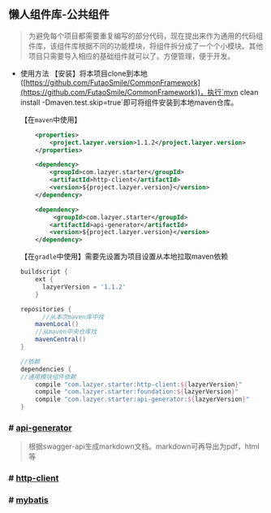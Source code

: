 ## 懒人组件库-公共组件

> 为避免每个项目都需要重复编写的部分代码，现在提出来作为通用的代码组件库，该组件库根据不同的功能模块，将组件拆分成了一个个小模块。其他项目只需要导入相应的基础组件就可以了。方便管理，便于开发。

- 使用方法
  【安装】将本项目clone到本地([https://github.com/FutaoSmile/CommonFramework](https://github.com/FutaoSmile/CommonFramework))，执行`mvn clean install -Dmaven.test.skip=true`即可将组件安装到本地maven仓库。

  【在`maven`中使用】

  ```xml
      <properties>
          <project.lazyer.version>1.1.2</project.lazyer.version>
      </properties>
  
      <dependency>
          <groupId>com.lazyer.starter</groupId>
          <artifactId>http-client</artifactId>
          <version>${project.lazyer.version}</version>
      </dependency>
  
      <dependency>
           <groupId>com.lazyer.starter</groupId>
          <artifactId>api-generator</artifactId>
          <version>${project.lazyer.version}</version>
      </dependency>
  ```

  【在`gradle`中使用】需要先设置为项目设置从本地拉取maven依赖

  ```gradle
  buildscript {
      ext {
      	lazyerVersion = '1.1.2'
      }
  
  repositories {
   		//从本次maven库中找
      mavenLocal()
      //从maven中央仓库找
      mavenCentral()
  }
  
  //依赖
  dependencies {
  //通用模块组件依赖
      compile "com.lazyer.starter:http-client:${lazyerVersion}"
      compile "com.lazyer.starter:foundation:${lazyerVersion}"
      compile "com.lazyer.starter:api-generator:${lazyerVersion}"
  }
  
  ```
  
### # [api-generator](https://github.com/FutaoSmile/CommonFramework/tree/master/api-generator)

> 根据swagger-api生成markdown文档。markdown可再导出为pdf，html等

### # [http-client](https://github.com/FutaoSmile/CommonFramework/tree/master/http-client)

### # [mybatis](https://github.com/FutaoSmile/CommonFramework/tree/master/mybatis)